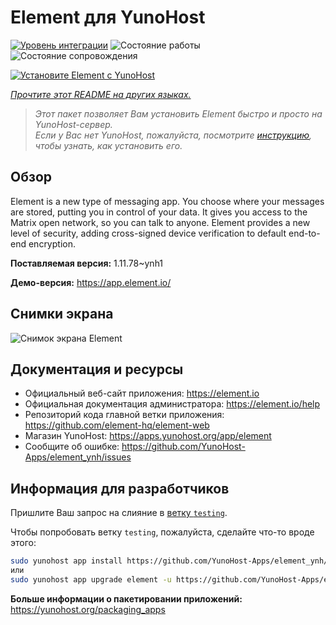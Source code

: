 <!--
Важно: этот README был автоматически сгенерирован <https://github.com/YunoHost/apps/tree/master/tools/readme_generator>
Он НЕ ДОЛЖЕН редактироваться вручную.
-->

# Element для YunoHost

[![Уровень интеграции](https://dash.yunohost.org/integration/element.svg)](https://ci-apps.yunohost.org/ci/apps/element/) ![Состояние работы](https://ci-apps.yunohost.org/ci/badges/element.status.svg) ![Состояние сопровождения](https://ci-apps.yunohost.org/ci/badges/element.maintain.svg)

[![Установите Element с YunoHost](https://install-app.yunohost.org/install-with-yunohost.svg)](https://install-app.yunohost.org/?app=element)

*[Прочтите этот README на других языках.](./ALL_README.md)*

> *Этот пакет позволяет Вам установить Element быстро и просто на YunoHost-сервер.*  
> *Если у Вас нет YunoHost, пожалуйста, посмотрите [инструкцию](https://yunohost.org/install), чтобы узнать, как установить его.*

## Обзор

Element is a new type of messaging app. You choose where your messages are stored, putting you in control of your data. It gives you access to the Matrix open network, so you can talk to anyone. Element provides a new level of security, adding cross-signed device verification to default end-to-end encryption.

**Поставляемая версия:** 1.11.78~ynh1

**Демо-версия:** <https://app.element.io/>

## Снимки экрана

![Снимок экрана Element](./doc/screenshots/homepage-all-platforms-1_1.png)

## Документация и ресурсы

- Официальный веб-сайт приложения: <https://element.io>
- Официальная документация администратора: <https://element.io/help>
- Репозиторий кода главной ветки приложения: <https://github.com/element-hq/element-web>
- Магазин YunoHost: <https://apps.yunohost.org/app/element>
- Сообщите об ошибке: <https://github.com/YunoHost-Apps/element_ynh/issues>

## Информация для разработчиков

Пришлите Ваш запрос на слияние в [ветку `testing`](https://github.com/YunoHost-Apps/element_ynh/tree/testing).

Чтобы попробовать ветку `testing`, пожалуйста, сделайте что-то вроде этого:

```bash
sudo yunohost app install https://github.com/YunoHost-Apps/element_ynh/tree/testing --debug
или
sudo yunohost app upgrade element -u https://github.com/YunoHost-Apps/element_ynh/tree/testing --debug
```

**Больше информации о пакетировании приложений:** <https://yunohost.org/packaging_apps>
